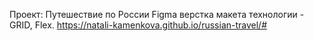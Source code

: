Проект: Путешествие по России
Figma
верстка макета
технологии - GRID, Flex.
https://natali-kamenkova.github.io/russian-travel/#

